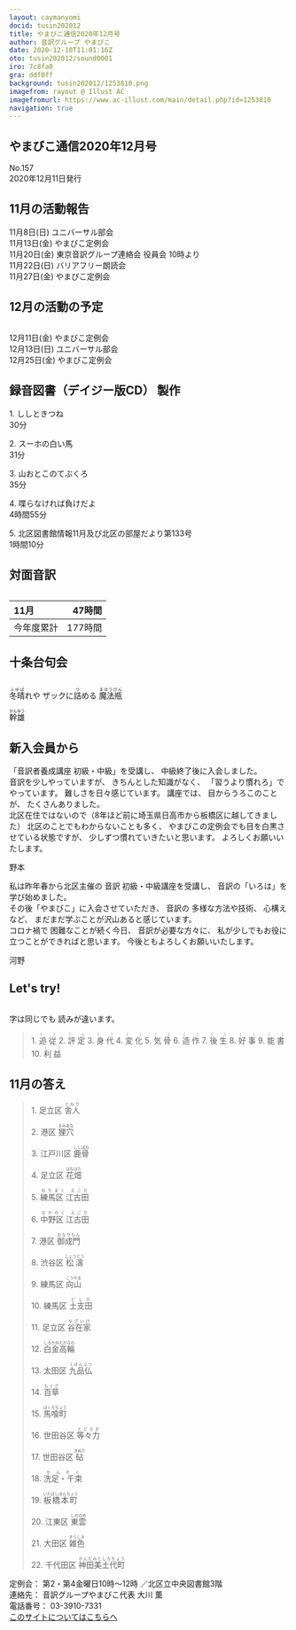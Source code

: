 ```yaml
---
layout: caymanyomi
docid: tusin202012
title: やまびこ通信2020年12月号
author: 音訳グループ やまびこ
date: 2020-12-10T11:01:16Z
oto: tusin202012/sound0001
iro: 7c8fa0
gra: ddf0ff
background: tusin202012/1253810.png
imagefrom: rayout @ Illust AC
imagefromurl: https://www.ac-illust.com/main/detail.php?id=1253810
navigation: true
---
```

   


## <span data-dur="4.532" data-begin="2.750" id="xmri_0001">やまびこ通信2020年12月号</span>

<span data-dur="2.811" data-begin="7.282" id="xmri_0002">No.157</span>  
<span data-dur="5.298" data-begin="10.093" id="xmri_0003">2020年12月11日発行</span>

## <span data-dur="3.78" data-begin="21.031" id="xmri_0006">11月の活動報告</span>

<span data-dur="2.589" data-begin="24.811" id="xmri_0007">11月8日(日)</span>
<span data-dur="2.663" data-begin="27.400" id="xmri_0008">ユニバーサル部会</span>  
<span data-dur="2.959" data-begin="30.063" id="xmri_0009">11月13日(金)</span>
<span data-dur="2.66" data-begin="33.022" id="xmri_000A">やまびこ定例会</span>  
<span data-dur="2.566" data-begin="35.682" id="xmri_000B">11月20日(金)</span>
<span data-dur="5.418" data-begin="38.248" id="xmri_000C">東京音訳グループ連絡会 役員会 10時より</span>  
<span data-dur="3.009" data-begin="43.666" id="xmri_000D">11月22日(日)</span>
<span data-dur="2.917" data-begin="46.675" id="xmri_000E">バリアフリー朗読会</span>  
<span data-dur="3.027" data-begin="49.592" id="xmri_000F">11月27日(金)</span>
<span data-dur="4.061" data-begin="52.619" id="xmri_0010">やまびこ定例会</span>

## <span data-dur="3.777" data-begin="56.680" id="xmri_0011">12月の活動の予定</span>

<img class="migi" src="media/tusin202012/cut1.png" alt="" />


<span data-dur="2.813" data-begin="60.457" id="xmri_0012">12月11日(金)</span>
<span data-dur="2.661" data-begin="63.270" id="xmri_0013">やまびこ定例会</span>  
<span data-dur="2.915" data-begin="65.931" id="xmri_0014">12月13日(日)</span>
<span data-dur="2.663" data-begin="68.846" id="xmri_0015">ユニバーサル部会</span>  
<span data-dur="2.907" data-begin="71.509" id="xmri_0016">12月25日(金)</span>
<span data-dur="4.06" data-begin="74.416" id="xmri_0017">やまびこ定例会</span>

## <span data-dur="5.023" data-begin="78.476" id="xmri_0018">録音図書（デイジー版CD） 製作</span>


<span data-dur="0.938" data-begin="85.163" id="xmri_001A">1.</span>
<span data-dur="1.649" data-begin="86.101" id="xmri_001B">ししときつね</span>  
<span data-dur="2.313" data-begin="87.750" id="xmri_001C">30分</span>

<span data-dur="0.722" data-begin="90.063" id="xmri_001D">2.</span>
<span data-dur="1.941" data-begin="90.785" id="xmri_001E">スーホの白い馬</span>  
<span data-dur="2.701" data-begin="92.726" id="xmri_001F">31分</span>

<span data-dur="0.972" data-begin="95.427" id="xmri_0020">3.</span>
<span data-dur="1.893" data-begin="96.399" id="xmri_0021">山おとこのてぶくろ</span>  
<span data-dur="2.626" data-begin="98.292" id="xmri_0022">35分</span>

<span data-dur="0.901" data-begin="100.918" id="xmri_0023">4.</span>
<span data-dur="2.199" data-begin="101.819" id="xmri_0024">喋らなければ負けだよ</span>  
<span data-dur="3.023" data-begin="104.018" id="xmri_0025">4時間55分</span>

<span data-dur="0.778" data-begin="107.041" id="xmri_0026">5.</span>
<span data-dur="6.435" data-begin="107.819" id="xmri_0027">北区図書館情報11月及び北区の部屋だより第133号</span>  
<span data-dur="4.118" data-begin="114.254" id="xmri_0028">1時間10分</span>

## <span data-dur="2.85" data-begin="118.372" id="xmri_0029">対面音訳</span>

<img class="migi" src="media/tusin202012/cut2.png" alt="" />


<span data-dur="1.602" data-begin="121.222" id="xmri_002A">11月</span>|<span data-dur="2.764" data-begin="122.824" id="xmri_002B">47時間</span>
|:---|---:|
<span data-dur="1.807" data-begin="125.588" id="xmri_002C">今年度累計</span>|<span data-dur="4.483" data-begin="127.395" id="xmri_002D">177時間</span>

## <span data-dur="3.639" data-begin="131.878" id="xmri_002E">十条台句会</span>

<img class="migi" src="media/tusin202012/cut3.png" alt="" />


<span data-dur="11.964" data-begin="135.517" id="xmri_002F"><ruby>冬晴<rt>ふゆば</rt></ruby>れや</span>
<span data-dur="1.704" data-begin="136.937" id="xmri_0030">ザックに<ruby>詰<rt>つ</rt></ruby>める</span>
<span data-dur="2.508" data-begin="138.641" id="xmri_0031"><ruby>魔法瓶<rt>まほうびん</rt></ruby></span>

<span data-dur="3.432" data-begin="147.481" id="xmri_0035" class="haigo"><ruby>幹雄<rt>かんゆう</rt></ruby></span>

## <span data-dur="3.201" data-begin="150.913" id="xmri_0036">新入会員から</span>

<div markdown="1">

<span data-dur="4.618" data-begin="154.114" id="xmri_0037">「音訳者養成講座 初級・中級」を受講し、</span>
<span data-dur="4.296" data-begin="158.732" id="xmri_0038">中級終了後に入会しました。</span>  
<span data-dur="2.621" data-begin="163.028" id="xmri_0039">音訳を少しやっていますが、</span>
<span data-dur="2.316" data-begin="165.649" id="xmri_003A">きちんとした知識がなく、</span>
<span data-dur="3.354" data-begin="167.965" id="xmri_003B">「習うより慣れろ」でやっています。</span>
<span data-dur="4.019" data-begin="171.319" id="xmri_003C">難しさを日々感じています。</span>
<span data-dur="1.317" data-begin="175.338" id="xmri_003D">講座では、</span>
<span data-dur="2.252" data-begin="176.655" id="xmri_003E">目からうろこのことが、</span>
<span data-dur="3.118" data-begin="178.907" id="xmri_003F">たくさんありました。</span>  
<span data-dur="7.669" data-begin="182.025" id="xmri_0040">北区在住ではないので（8年ほど前に埼玉県日高市から板橋区に越してきました）</span>
<span data-dur="3.132" data-begin="189.694" id="xmri_0041">北区のことでもわからないことも多く、</span>
<span data-dur="4.77" data-begin="192.826" id="xmri_0042">やまびこの定例会でも目を白黒させている状態ですが、</span>
<span data-dur="4.262" data-begin="197.596" id="xmri_0043">少しずつ慣れていきたいと思います。</span>
<span data-dur="3.002" data-begin="201.858" id="xmri_0044">よろしくお願いいたします。</span>

<span data-dur="2.941" data-begin="204.860" id="xmri_0045" class="haigo">野本</span>

</div>
<div markdown="1">

<span data-dur="7.708" data-begin="207.801" id="xmri_0046">私は昨年春から北区主催の 音訳 初級・中級講座を受講し、</span>
<span data-dur="3.561" data-begin="215.509" id="xmri_0047">音訳の「いろは」を学び始めました。</span>  
<span data-dur="3.566" data-begin="219.070" id="xmri_0048">その後「やまびこ」に入会させていただき、</span>
<span data-dur="4.626" data-begin="222.636" id="xmri_0049">音訳の 多様な方法や技術、 心構えなど、</span>
<span data-dur="5.609" data-begin="227.262" id="xmri_004A">まだまだ学ぶことが沢山あると感じています。</span>  
<span data-dur="3.522" data-begin="232.871" id="xmri_004B">コロナ禍で 困難なことが続く今日、</span>
<span data-dur="2.585" data-begin="236.393" id="xmri_004C">音訳が必要な方々に、</span>
<span data-dur="6.117" data-begin="238.978" id="xmri_004D">私が少しでもお役に立つことができればと思います。</span>
<span data-dur="3.627" data-begin="245.095" id="xmri_004E">今後ともよろしくお願いいたします。</span>

<span data-dur="3.223" data-begin="248.722" id="xmri_004F" class="haigo">河野</span>

</div>

## <span data-dur="2.449" data-begin="252.445" id="xmri_0051">Let's try!</span>

<img class="migi" src="media/tusin202012/cut4.png" alt="" />


<span data-dur="1.716" data-begin="254.894" id="xmri_0052">字は同じでも</span>
<span data-dur="3.831" data-begin="256.610" id="xmri_0053">読みが違います。</span>


<blockquote markdown="1">
1. <ruby>追従<rt>（　　　）</rt></ruby>
2. <ruby>評定<rt>（　　　）</rt></ruby>
3. <ruby>身代<rt>（　　　）</rt></ruby>
4. <ruby>変化<rt>（　　　）</rt></ruby>
5. <ruby>気骨<rt>（　　　）</rt></ruby>
6. <ruby>造作<rt>（　　　）</rt></ruby>
7. <ruby>後生<rt>（　　　）</rt></ruby>
8. <ruby>好事<rt>（　　　）</rt></ruby>
9. <ruby>能書<rt>（　　　）</rt></ruby>
10. <ruby>利益<rt>（　　　）</rt></ruby>
</blockquote>
 
## <span data-dur="2.555" data-begin="264.517" id="xmri_0055">11月の答え</span>

<blockquote markdown="1">
<span data-dur="0.938" data-begin="267.072" id="xmri_0056">1.</span>
<span data-dur="2.314" data-begin="268.010" id="xmri_0057">足立区 <ruby>舎人<rt>とねり</rt></ruby></span>

<span data-dur="0.722" data-begin="270.324" id="xmri_0058">2.</span>
<span data-dur="2.521" data-begin="271.046" id="xmri_0059">港区 <ruby>狸穴<rt>まみあな</rt></ruby></span>

<span data-dur="0.971" data-begin="273.567" id="xmri_005A">3.</span>
<span data-dur="2.635" data-begin="274.538" id="xmri_005B">江戸川区 <ruby>鹿骨<rt>ししぼね</rt></ruby></span>

<span data-dur="0.901" data-begin="277.173" id="xmri_005C">4.</span>
<span data-dur="2.466" data-begin="278.074" id="xmri_005D">足立区 <ruby>花畑<rt>はなはた</rt></ruby></span>

<span data-dur="0.777" data-begin="280.540" id="xmri_005E">5.</span>
<span data-dur="2.381" data-begin="281.317" id="xmri_005F"><ruby>練馬区 江古田<rt>ねりまく えこだ</rt></ruby></span>

<span data-dur="0.933" data-begin="283.698" id="xmri_0060">6.</span>
<span data-dur="2.362" data-begin="284.631" id="xmri_0061"><ruby>中野区 江古田<rt>なかのく えごだ</rt></ruby></span>

<span data-dur="0.91" data-begin="286.993" id="xmri_0062">7.</span>
<span data-dur="2.472" data-begin="287.903" id="xmri_0063">港区 <ruby>御成門<rt>おなりもん</rt></ruby></span>

<span data-dur="0.952" data-begin="290.375" id="xmri_0064">8.</span>
<span data-dur="2.63" data-begin="291.327" id="xmri_0065">渋谷区 <ruby>松濤<rt>しょうとう</rt></ruby></span>

<span data-dur="0.899" data-begin="293.957" id="xmri_0066">9.</span>
<span data-dur="2.442" data-begin="294.856" id="xmri_0067">練馬区 <ruby>向山<rt>こうやま</rt></ruby></span>

<span data-dur="0.911" data-begin="297.298" id="xmri_0068">10.</span>
<span data-dur="2.439" data-begin="298.209" id="xmri_0069">練馬区 <ruby>土支田<rt>どしだ</rt></ruby></span>

<span data-dur="1.269" data-begin="300.648" id="xmri_006A">11.</span>
<span data-dur="2.515" data-begin="301.917" id="xmri_006B">足立区 <ruby>谷在家<rt>やざいけ</rt></ruby></span>

<span data-dur="1.132" data-begin="304.432" id="xmri_006C">12.</span>
<span data-dur="2.381" data-begin="305.564" id="xmri_006D"><ruby>白金高輪<rt>しろかねたかなわ</rt></ruby></span>

<span data-dur="1.209" data-begin="307.945" id="xmri_006E">13.</span>
<span data-dur="2.477" data-begin="309.154" id="xmri_006F">太田区 <ruby>九品仏<rt>くほんぶつ</rt></ruby></span>

<span data-dur="1.252" data-begin="311.631" id="xmri_0070">14.</span>
<span data-dur="1.6" data-begin="312.883" id="xmri_0071"><ruby>百草<rt>もぐさ</rt></ruby></span>

<span data-dur="1.096" data-begin="314.483" id="xmri_0072">15.</span>
<span data-dur="1.946" data-begin="315.579" id="xmri_0073"><ruby>馬喰町<rt>ばくろちょう</rt></ruby></span>

<span data-dur="1.252" data-begin="317.525" id="xmri_0074">16.</span>
<span data-dur="2.656" data-begin="318.777" id="xmri_0075">世田谷区 <ruby>等々力<rt>とどろき</rt></ruby></span>

<span data-dur="1.248" data-begin="321.433" id="xmri_0076">17.</span>
<span data-dur="2.508" data-begin="322.681" id="xmri_0077">世田谷区 <ruby>砧<rt>きぬた</rt></ruby></span>

<span data-dur="1.329" data-begin="325.189" id="xmri_0078">18.</span>
<span data-dur="1.736" data-begin="326.518" id="xmri_0079"><ruby>洗足・千束<rt>せんぞく</rt></ruby></span>

<span data-dur="1.277" data-begin="328.254" id="xmri_007A">19.</span>
<span data-dur="2.217" data-begin="329.531" id="xmri_007B"><ruby>板橋本町<rt>いたばしほんちょう</rt></ruby></span>

<span data-dur="1.089" data-begin="331.748" id="xmri_007C">20.</span>
<span data-dur="2.526" data-begin="332.837" id="xmri_007D">江東区 <ruby>東雲<rt>しののめ</rt></ruby></span>

<span data-dur="1.486" data-begin="335.363" id="xmri_007E">21.</span>
<span data-dur="2.471" data-begin="336.849" id="xmri_007F">大田区 <ruby>雑色<rt>ぞうしき</rt></ruby></span>

<span data-dur="1.295" data-begin="339.320" id="xmri_0080">22.</span>
<span data-dur="3.076" data-begin="340.615" id="xmri_0081">千代田区 <ruby>神田美土代町<rt>かんだみとしろちょう</rt></ruby></span>
</blockquote>


<span data-dur="1.283" data-begin="343.691" id="xmri_0082">定例会：</span>
<span data-dur="3.669" data-begin="344.974" id="xmri_0083">第2・第4金曜日10時～12時</span>
<span data-dur="3.402" data-begin="348.643" id="xmri_0084">／北区立中央図書館3階</span>  
<span data-dur="1.53" data-begin="352.045" id="xmri_0085">連絡先：</span>
<span data-dur="4.339" data-begin="353.575" id="xmri_0086">音訳グループやまびこ代表 大川 薫</span>  
<span data-dur="1.656" data-begin="357.914" id="xmri_0087">電話番号：</span>
<span data-dur="4.803" data-begin="359.570" id="xmri_0088">03-3910-7331</span>  
<a href="mailto:ymbk2016ml@gmail.com?Subject=やまびこウェブサイトについて" data-dur="6.194" data-begin="364.373" id="xmri_0089">このサイトについてはこちらへ</a>


